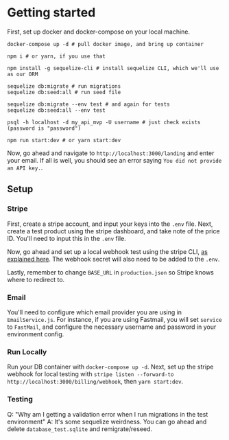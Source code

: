 # Getting started
First, set up docker and docker-compose on your local machine.

```
docker-compose up -d # pull docker image, and bring up container

npm i # or yarn, if you use that

npm install -g sequelize-cli # install sequelize CLI, which we'll use as our ORM

sequelize db:migrate # run migrations
sequelize db:seed:all # run seed file

sequelize db:migrate --env test # and again for tests
sequelize db:seed:all --env test

psql -h localhost -d my_api_mvp -U username # just check exists (password is "password")

npm run start:dev # or yarn start:dev

```

Now, go ahead and navigate to `http://localhost:3000/landing` and enter your email. If all is well, you should see an error saying `You did not provide an API key.`.

## Setup
### Stripe
First, create a stripe account, and input your keys into the `.env` file. Next, create a test product using the stripe dashboard, and take note of the price ID. You'll need to input this in the `.env` file.

Now, go ahead and set up a local webhook test using the stripe CLI, [as explained here](https://stripe.com/docs/webhooks/test). The webhook secret will also need to be added to the `.env`.

Lastly, remember to change `BASE_URL` in `production.json` so Stripe knows where to redirect to.

### Email
You'll need to configure which email provider you are using in `EmailService.js`. For instance, if you are using Fastmail, you will set `service` to `FastMail`, and configure the necessary username and password in your environment config.

### Run Locally
Run your DB container with `docker-compose up -d`.
Next, set up the stripe webhook for local testing with `stripe listen --forward-to http://localhost:3000/billing/webhook`, then `yarn start:dev`.

### Testing
Q: "Why am I getting a validation error when I run migrations in the test environment"
A: It's some sequelize weirdness. You can go ahead and delete `database_test.sqlite` and remigrate/reseed.